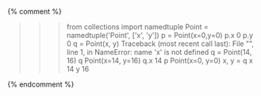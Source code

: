 
{% comment %}
>>> from collections import namedtuple
>>> Point = namedtuple('Point', ['x', 'y'])
>>> p = Point(x=0,y=0)
>>> p.x
0
>>> p.y
0
>>> q = Point(x, y)
Traceback (most recent call last):
  File "<stdin>", line 1, in <module>
  NameError: name 'x' is not defined
  >>> q = Point(14, 16)
  >>> q
  Point(x=14, y=16)
  >>> q.x
  14
  >>> p
  Point(x=0, y=0)
  >>> x, y = q
  >>> x
  14
  >>> y
  16
  >>>
{% endcomment %}
